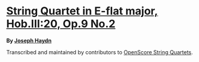 # [String Quartet in E-flat major, Hob.III:20, Op.9 No.2][set]

__By [Joseph Haydn][composer]__

[set]: https://musescore.com/openscore-string-quartets/sets/5769909
[composer]: https://musescore.com/openscore-string-quartets/sets?order=title&text=Haydn,+Joseph

Transcribed and maintained by contributors to [OpenScore String Quartets].

[OpenScore String Quartets]: https://musescore.com/openscore-string-quartets
